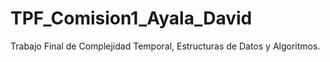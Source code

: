 # TPF_Comision1_Ayala_David
Trabajo Final de Complejidad Temporal, Estructuras de Datos y Algoritmos.

